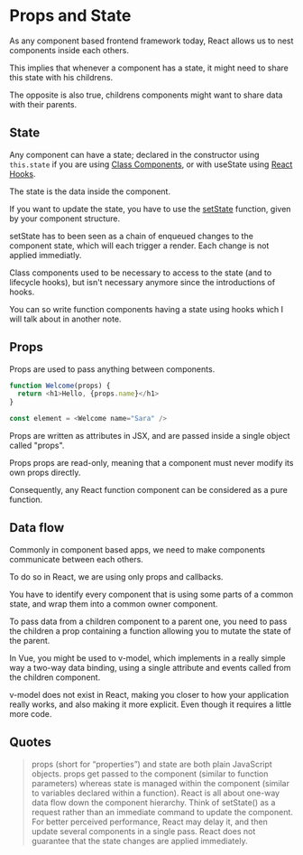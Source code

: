 # Props and State

As any component based frontend framework today, React allows us to nest components inside each others.

This implies that whenever a component has a state, it might need to share this state with his childrens.

The opposite is also true, childrens components might want to share data with their parents.

## State

Any component can have a state; declared in the constructor using `this.state` if you are using [Class Components](https://fr.reactjs.org/docs/react-component.html), or with useState using [React Hooks](https://fr.reactjs.org/docs/hooks-intro.html).

The state is the data inside the component.

If you want to update the state, you have to use the [setState](https://reactjs.org/docs/react-component.html#setstate) function, given by your component structure.

setState has to been seen as a chain of enqueued changes to the component state, which will each trigger a render. Each change is not applied immediatly.

Class components used to be necessary to access to the state (and to lifecycle hooks), but isn't necessary anymore since the introductions of hooks.

You can so write function components having a state using hooks which I will talk about in another note.

## Props

Props are used to pass anything between components.

```javascript
function Welcome(props) {
  return <h1>Hello, {props.name}</h1>
}

const element = <Welcome name="Sara" />
```

Props are written as attributes in JSX, and are passed inside a single object called "props".

Props props are read-only, meaning that a component must never modify its own props directly.

Consequently, any React function component can be considered as a pure function.

## Data flow

Commonly in component based apps, we need to make components communicate between each others.

To do so in React, we are using only props and callbacks.

You have to identify every component that is using some parts of a common state, and wrap them into a common owner component.

To pass data from a children component to a parent one, you need to pass the children a prop containing a function allowing you to mutate the state of the parent.

In Vue, you might be used to v-model, which implements in a really simple way a two-way data binding, using a single attribute and events called from the children component.

v-model does not exist in React, making you closer to how your application really works, and also making it more explicit. Even though it requires a little more code.

## Quotes

> props (short for “properties”) and state are both plain JavaScript objects.
> props get passed to the component (similar to function parameters) whereas state is managed within the component (similar to variables declared within a function).
> React is all about one-way data flow down the component hierarchy.
> Think of setState() as a request rather than an immediate command to update the component. For better perceived performance, React may delay it, and then update several components in a single pass. React does not guarantee that the state changes are applied immediately.
